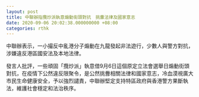 ```yaml
---
layout: post
title: 中聯辦指攬炒派執意煽動街頭對抗　挑釁法律及國家意志
date: 2020-09-06 20:02:38.000000000 +08:00
categories: rthk
---
```


中聯辦表示，一小撮反中亂港分子煽動在九龍發起非法遊行，少數人與警方對抗，涉嫌違反港區國安法及本地法律。

發言人批評，一些頑固「攬炒派」執意借9月6日這個原定立法會選舉日煽動街頭對抗，在疫情下公然違反限聚令，是公然挑釁相關法律和國家意志，冷血漠視廣大市民生命健康安全，予以強烈譴責，中聯辦堅定支持特區政府與香港警方果斷執法，維護社會穩定和法治秩序。
